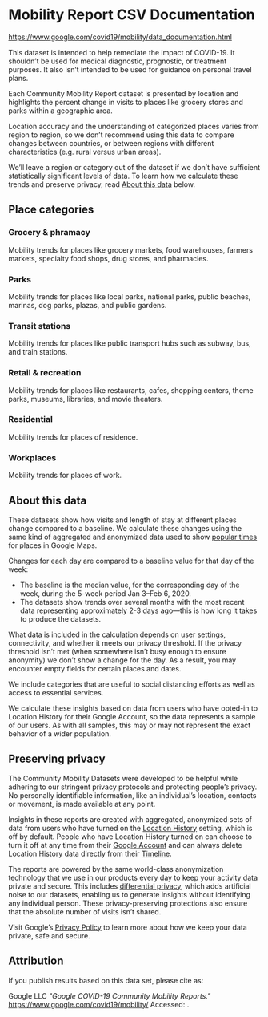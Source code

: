# Mobility Report CSV Documentation

https://www.google.com/covid19/mobility/data_documentation.html

This dataset is intended to help remediate the impact of COVID-19. It shouldn’t be used for medical diagnostic, prognostic, or treatment purposes. It also isn’t intended to be used for guidance on personal travel plans.

Each Community Mobility Report dataset is presented by location and highlights the percent change in visits to places like grocery stores and parks within a geographic area.

Location accuracy and the understanding of categorized places varies from region to region, so we don’t recommend using this data to compare changes between countries, or between regions with different characteristics (e.g. rural versus urban areas).

We’ll leave a region or category out of the dataset if we don’t have sufficient statistically significant levels of data. To learn how we calculate these trends and preserve privacy, read [About this data](https://www.google.com/covid19/mobility/data_documentation.html#about-this-data) below.

## Place categories

### Grocery & phramacy

Mobility trends for places like grocery markets, food warehouses, farmers markets, specialty food shops, drug stores, and pharmacies.

### Parks

Mobility trends for places like local parks, national parks, public beaches, marinas, dog parks, plazas, and public gardens.

### Transit stations

Mobility trends for places like public transport hubs such as subway, bus, and train stations.

### Retail & recreation

Mobility trends for places like restaurants, cafes, shopping centers, theme parks, museums, libraries, and movie theaters.

### Residential

Mobility trends for places of residence.

### Workplaces

Mobility trends for places of work.

## About this data

These datasets show how visits and length of stay at different places change compared to a baseline. We calculate these changes using the same kind of aggregated and anonymized data used to show [popular times](https://support.google.com/business/answer/6263531?hl=en) for places in Google Maps.

Changes for each day are compared to a baseline value for that day of the week:

- The baseline is the median value, for the corresponding day of the week, during the 5-week period Jan 3–Feb 6, 2020.
- The datasets show trends over several months with the most recent data representing approximately 2-3 days ago—this is how long it takes to produce the datasets.

What data is included in the calculation depends on user settings, connectivity, and whether it meets our privacy threshold. If the privacy threshold isn’t met (when somewhere isn’t busy enough to ensure anonymity) we don’t show a change for the day. As a result, you may encounter empty fields for certain places and dates.

We include categories that are useful to social distancing efforts as well as access to essential services.

We calculate these insights based on data from users who have opted-in to Location History for their Google Account, so the data represents a sample of our users. As with all samples, this may or may not represent the exact behavior of a wider population.

## Preserving privacy

The Community Mobility Datasets were developed to be helpful while adhering to our stringent privacy protocols and protecting people’s privacy. No personally identifiable information, like an individual’s location, contacts or movement, is made available at any point.

Insights in these reports are created with aggregated, anonymized sets of data from users who have turned on the [Location History](https://support.google.com/accounts/answer/3118687) setting, which is off by default. People who have Location History turned on can choose to turn it off at any time from their [Google Account](https://myaccount.google.com/activitycontrols) and can always delete Location History data directly from their [Timeline](https://www.google.com/maps/timeline).

The reports are powered by the same world-class anonymization technology that we use in our products every day to keep your activity data private and secure. This includes [differential privacy](https://www.youtube.com/watch?v=FfAdemDkLsc&feature=youtu.be), which adds artificial noise to our datasets, enabling us to generate insights without identifying any individual person. These privacy-preserving protections also ensure that the absolute number of visits isn’t shared.

Visit Google’s [Privacy Policy](https://policies.google.com/privacy) to learn more about how we keep your data private, safe and secure.

## Attribution

If you publish results based on this data set, please cite as:

Google LLC *"Google COVID-19 Community Mobility Reports."*
https://www.google.com/covid19/mobility/ Accessed: <Date>.
